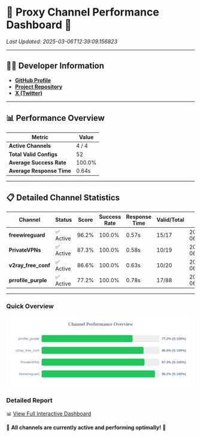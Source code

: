 # 🌟 Proxy Channel Performance Dashboard 🌟

_Last Updated: 2025-03-06T12:39:09.156823_

---

## 👩‍💻 Developer Information

- **[GitHub Profile](https://github.com/4n0nymou3)**  
- **[Project Repository](https://github.com/4n0nymou3/multi-proxy-config-fetcher)**  
- **[X (Twitter)](https://x.com/4n0nymou3)**  

---

## 📊 Performance Overview

| Metric                | Value       |
|-----------------------|-------------|
| **Active Channels**   | 4 / 4       |
| **Total Valid Configs** | 52          |
| **Average Success Rate** | 100.0%      |
| **Average Response Time** | 0.64s       |

---

## 📋 Detailed Channel Statistics

| Channel          | Status     | Score  | Success Rate | Response Time | Valid/Total | Last Success               |
|------------------|------------|--------|--------------|---------------|-------------|----------------------------|
| **freewireguard**  | ✅ Active  | 96.2%  | 100.0% | 0.57s         | 15/17       | 2025-03-06T12:39:09.155059 |
| **PrivateVPNs**  | ✅ Active  | 87.3%  | 100.0% | 0.58s         | 10/19       | 2025-03-06T12:39:08.554611 |
| **v2ray_free_conf**  | ✅ Active  | 86.6%  | 100.0% | 0.63s         | 10/20       | 2025-03-06T12:39:07.938558 |
| **prrofile_purple**  | ✅ Active  | 77.2%  | 100.0% | 0.78s         | 17/88       | 2025-03-06T12:39:07.276433 |

---

### Quick Overview
<div align="center">
  <a href="https://raw.githubusercontent.com/nullluser/NullRepo/refs/heads/main/assets/channel_stats_chart.svg">
    <img src="https://raw.githubusercontent.com/nullluser/NullRepo/refs/heads/main/assets/channel_stats_chart.svg" alt="Source Performance Statistics" width="800">
  </a>
</div>

### Detailed Report
📊 [View Full Interactive Dashboard](https://htmlpreview.github.io/?https://github.com/nullluser/NullRepo/blob/main/assets/performance_report.html)

🎉 **All channels are currently active and performing optimally!** 🎉
